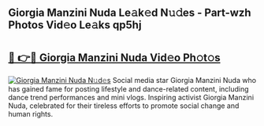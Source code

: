 ## Giorgia Manzini Nuda Le𝚊k𝚎d N𝚞𝚍es - Part-wzh Photos Vid𝚎o Le𝚊ks qp5hj

# <h2><a href="http://fbfrxs.evod.top/?m=Giorgia+Manzini+Nuda">🔗 👉🔴 Giorgia Manzini Nuda Vid𝚎o Ph𝚘t𝚘s</a></h2>

[![Giorgia Manzini Nuda N𝚞d𝚎s](https://i.imgur.com/8V9OHl7.gif)](http://fbfrxs.evod.top/?m=Giorgia+Manzini+Nuda)
Social media star Giorgia Manzini Nuda who has gained fame for posting lifestyle and dance-related content, including dance trend performances and mini vlogs. Inspiring activist Giorgia Manzini Nuda, celebrated for their tireless efforts to promote social change and human rights. 
